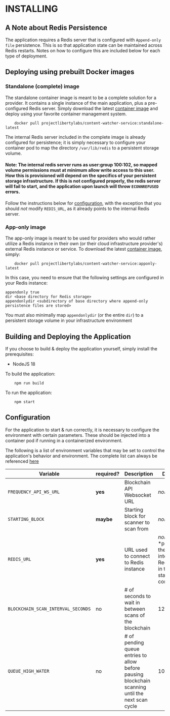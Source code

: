 # INSTALLING

## A Note about Redis Persistence

The application requires a Redis server that is configured with `Append-only file` persistence. This is so that application state can be maintained across Redis restarts. Notes on how to configure this are included below for each type of deployment.

## Deploying using prebuilt Docker images

### Standalone (complete) image

The standalone container image is meant to be a complete solution for a provider. It contains a single instance of the main application, plus a pre-configured Redis server. Simply download the latest [container image](https://hub.docker.com/r/projectlibertylabs/content-watcher-service/) and deploy using your favorite container management system.

```
    docker pull projectlibertylabs/content-watcher-service:standalone-latest
```

The internal Redis server included in the complete image is already configured for persistence; it is simply necessary to configure your container pod to map the directory `/var/lib/redis` to a persistent storage volume.

#### Note: The internal redis server runs as user:group 100:102, so mapped volume permissions must at minimum allow write access to this user. How this is provisioned will depend on the specifics of your persistent storage infrastructure. If this is not configured properly, the redis server will fail to start, and the application upon launch will throw `ECONNREFUSED` errors.

Follow the instructions below for [configuration](#configuration), with the exception that you should _not_ modify `REDIS_URL`, as it already points to the internal Redis server.

### App-only image

The app-only image is meant to be used for providers who would rather utilize a Redis instance in their own (or their cloud infrastructure provider's) external Redis instance or service. To download the latest [container image](https://hub.docker.com/r/projectlibertylabs/content-watcher-service/), simply:

```
    docker pull projectlibertylabs/content-watcher-service:apponly-latest
```

In this case, you need to ensure that the following settings are configured in your Redis instance:

```
appendonly true
dir <base directory for Redis storage>
appendonlydir <subdirectory of base directory where append-only persistence files are stored>
```

You must also minimally map `appendonlydir` (or the entire `dir`) to a persistent storage volume in your infrastructure environment

## Building and Deploying the Application

If you choose to build & deploy the application yourself, simply install the prerequisites:

- NodeJS 18

To build the application:

```
    npm run build
```

To run the application:

```
    npm start
```

## Configuration

For the application to start & run correctly, it is necessary to configure the environment with certain parameters. These should be injected into a container pod if running in a containerized environment.

The following is a list of environment variables that may be set to control the application's behavior and environment. The complete list can always be referenced [here](./env.template)

| Variable                           | required? | Description                                                                                      | Default                                                                   |
| ---------------------------------- | --------- | ------------------------------------------------------------------------------------------------ | ------------------------------------------------------------------------- |
| `FREQUENCY_API_WS_URL`             | **yes**   | Blockchain API Websocket URL                                                                     | _none_                                                                    |
| `STARTING_BLOCK`                   | **maybe** | Starting block for scanner to scan from                                                          | _none_                                                                    |
| `REDIS_URL`                        | **yes**   | URL used to connect to Redis instance                                                            | _none_<br/>\*preset to the internal Redis URL in the standalone container |
| `BLOCKCHAIN_SCAN_INTERVAL_SECONDS` | no        | # of seconds to wait in between scans of the blockchain                                          | 12                                                                        |
| `QUEUE_HIGH_WATER`                 | no        | # of pending queue entries to allow before pausing blockchain scanning until the next scan cycle | 1000                                                                      |
